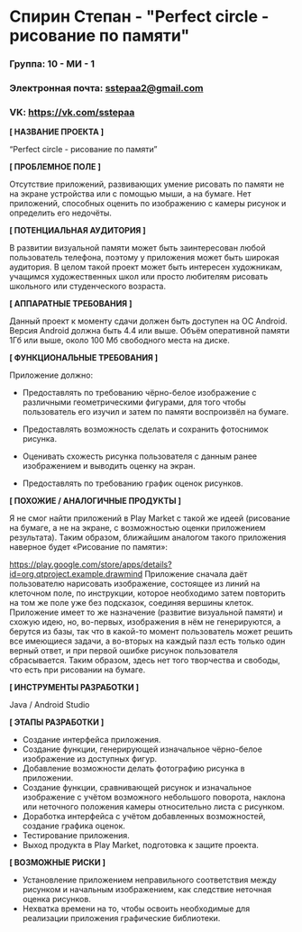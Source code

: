 # Спирин Степан - "Perfect circle - рисование по памяти"

### Группа: 10 - МИ - 1
### Электронная почта: sstepaa2@gmail.com
### VK: https://vk.com/sstepaa


**[ НАЗВАНИЕ ПРОЕКТА ]**

“Perfect circle - рисование по памяти”

**[ ПРОБЛЕМНОЕ ПОЛЕ ]**

Отсутствие приложений, развивающих умение рисовать по памяти не на экране устройства или с помощью мыши, а на бумаге.
Нет приложений, способных оценить по изображению с камеры рисунок и определить его недочёты.

**[ ПОТЕНЦИАЛЬНАЯ АУДИТОРИЯ ]**

В развитии визуальной памяти может быть заинтересован любой пользователь  телефона, поэтому у приложения может быть широкая аудитория.
В целом такой проект может быть интересен художникам, учащимся художественных школ или просто любителям рисовать школьного или студенческого возраста.  

**[ АППАРАТНЫЕ ТРЕБОВАНИЯ ]** 

Данный проект к моменту сдачи должен быть доступен на ОС Android. Версия Android должна быть 4.4 или выше. 
Объём оперативной памяти 1Гб или выше, около 100 Мб свободного места на диске.

**[ ФУНКЦИОНАЛЬНЫЕ ТРЕБОВАНИЯ ]**

Приложение должно:

* Предоставлять по требованию чёрно-белое изображение с различными геометрическими фигурами, для того чтобы пользователь его изучил 
и затем по памяти воспроизвёл на бумаге.
* Предоставлять возможность сделать и сохранить фотоснимок рисунка.
* Оценивать схожесть рисунка пользователя с данным ранее изображением и выводить оценку на экран. 

* Предоставлять по требованию график оценок рисунков. 

**[ ПОХОЖИЕ / АНАЛОГИЧНЫЕ ПРОДУКТЫ ]**

  Я не смог найти приложений в Play Market с такой же идеей (рисование на бумаге, а не на экране, с возможностью оценки приложением результата). 
Таким образом, ближайшим аналогом такого приложения наверное будет «Рисование по памяти»:

https://play.google.com/store/apps/details?id=org.qtproject.example.drawmind
  Приложение сначала даёт пользователю нарисовать изображение, состоящее из линий на клеточном поле, по инструкции, которое необходимо затем 
повторить на том же поле уже без подсказок, соединяя вершины клеток. Приложение имеет то же назначение (развитие визуальной памяти) и схожую 
идею, но, во-первых, изображения в нём не генерируются, а берутся из базы, так что  в какой-то момент пользователь может решить все 
имеющиеся задачи, а во-вторых на каждый пазл есть только один верный ответ, и при первой ошибке рисунок пользователя сбрасывается. 
Таким образом, здесь нет того творчества и свободы, что есть при рисовании на бумаге.

**[ ИНСТРУМЕНТЫ РАЗРАБОТКИ ]**

Java / Android Studio

**[ ЭТАПЫ РАЗРАБОТКИ ]**

* Создание интерфейса приложения.
* Создание функции, генерирующей изначальное чёрно-белое изображение из доступных фигур.
* Добавление возможности делать фотографию рисунка в приложении.
* Создание функции, сравнивающей рисунок и изначальное изображение с учётом возможного небольшого поворота, наклона или неточного положения камеры относительно листа с рисунком.
* Доработка интерфейса с учётом добавленных возможностей, создание графика оценок.
* Тестирование приложения.
* Выход продукта в Play Market, подготовка к защите проекта.
    
**[ ВОЗМОЖНЫЕ РИСКИ ]**

* Установление приложением неправильного соответствия между рисунком и начальным изображением, как следствие неточная оценка рисунков.
* Нехватка времени на то, чтобы освоить необходимые для реализации приложения графические библиотеки.
